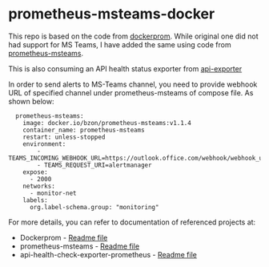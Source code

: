 
prometheus-msteams-docker
=================================================
This repo is based on the code from [dockerprom](https://github.com/stefanprodan/dockprom). While original one did not had support for MS Teams, I have added the same using code from [prometheus-msteams](https://github.com/bzon/prometheus-msteams). 

This is also consuming an API health status exporter from [api-exporter](https://github.com/jain-neeeraj/api-health-check-exporter-prometheus)

In order to send alerts to MS-Teams channel, you need to provide webhook URL of specified channel under prometheus-msteams of compose file. As shown below:

```
  prometheus-msteams:
    image: docker.io/bzon/prometheus-msteams:v1.1.4
    container_name: prometheus-msteams
    restart: unless-stopped
    environment:
        - TEAMS_INCOMING_WEBHOOK_URL=https://outlook.office.com/webhook/webhook_url
        - TEAMS_REQUEST_URI=alertmanager
    expose:
      - 2000
    networks:
      - monitor-net
    labels:
      org.label-schema.group: "monitoring"
```
For more details, you can refer to documentation of referenced projects at:

 - Dockerprom - [Readme file](https://github.com/stefanprodan/dockprom/blob/master/README.md)
 - prometheus-msteams - [Readme file](https://github.com/bzon/prometheus-msteams/blob/master/README.md)
- api-health-check-exporter-prometheus - [Readme file]([https://github.com/jain-neeeraj/api-health-check-exporter-prometheus](https://github.com/jain-neeeraj/api-health-check-exporter-prometheus))